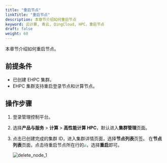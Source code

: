 ```yaml
---
title: "重启节点"
linkTitle: "重启节点"
description: 本章节介绍如何重启节点
keyword: 云计算, 青云, QingCloud, HPC，重启节点
draft: false
weight: 60
---
```


本章节介绍如何重启节点。

## 前提条件

* 已创建 EHPC 集群。
* EHPC 集群支持重启登录节点和计算节点。

## 操作步骤

1. 登录管理控制平台。

2. 选择**产品与服务** > **计算** > **高性能计算 HPC**，默认进入**集群管理**页面。



3. 点击已创建完成的集群 ID，进入集群详情页面，选择**节点列表**页签。 在**节点列表**页面，点击待重启节点所在行的<img src="../../../_images/more_operation.png" style="zoom:50%;" />，选择**重启**即可。

   ![delete_node_1](../../../_images/delete_node_1.png)




